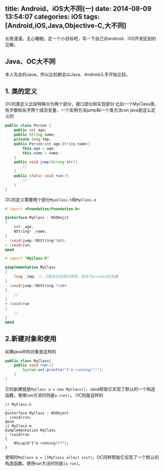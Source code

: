 title: Android、iOS大不同(一)
date: 2014-08-09 13:54:07
categories: iOS
tags: [Android,iOS,Java,Objective-C,大不同]
---
长夜漫漫，无心睡眠，定一个小目标吧，写一下自己对android、iOS开发区别的见解。
<!--more-->
## Java、OC大不同
本人先会的Java，所以比较都会以Java、Android入手开始比较。
## 1. 类的定义
OC的类定义比较特殊分为两个部分，接口部分和实现部分
比如一个MyClass类，有岁数和名字两个成员变量，一个实例方法jump和一个类方法run
java是这么定义的
```java
public class Person {
	public int age;
	public String name;
	private long tmp;
	public Person(int age,String name){
		this.age = age;
		this.name = name;
	}
	public void jump(String str){
		//
	}
	public static void run(){
		//
	} 
}
```

OC的定义需要两个部分`MyaClass.h`和`MyClass.m`
    
```objective-c
# import <Foundation/Foundation.h>

@interface MyClass : NSObejct
{
	int _age;
	NString* _name;
}
- (void)jump:(NSString*)str;
+ (void)run;
@end
```

```objective-c
# import "MyClass.h"

@implementation MyClass
{
	long _tmp; // 只能在实现部分使用，相当于private的变量 
}
- (void)jump:(NSString *)str
{
	//
}
+ (void)run
{
	//
}
@end
```

## 2.新建对象和使用
如果java中的对象是这样的
```java
public class MyClass{
	public void run(){
		System.out.println("I'm running!!!");
	}
}
```

它的新建就是`MyClass a = new MyClass()`，Java帮助它实现了默认的一个构造函数。使用run方法时则是`a.run()`。
OC则是这样的

```
// MyClass.h
...
@interface MyClass : NSObject
- (void)run;
@end
// MyClass.m
@implementation MyClass
- (void)run
{
	NSLog(@"I'm running!!!");
}
```
使用时`MyClass a = [[MyClass alloc] init]`，OC同样帮助它实现了一个默认的构造函数。使用run方法时则是`[a run]`。
